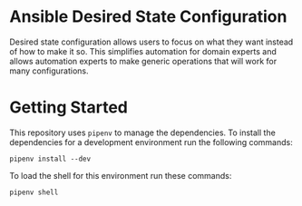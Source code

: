 

# Ansible Desired State Configuration

Desired state configuration allows users to focus on what they
want instead of how to make it so.  This simplifies automation
for domain experts and allows automation experts to make generic
operations that will work for many configurations.


# Getting Started

This repository uses `pipenv` to manage the dependencies. To install
the dependencies for a development environment run the following commands:

    pipenv install --dev

To load the shell for this environment run these commands:

    pipenv shell
























